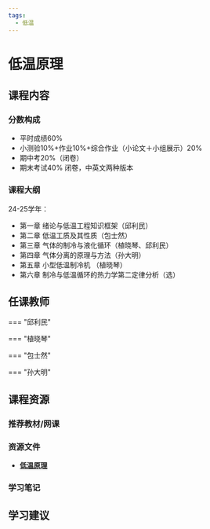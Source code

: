 ```yaml
---
tags:
  - 低温
---
```


# 低温原理

## 课程内容

### 分数构成

- 平时成绩60%
- 小测验10%+作业10%+综合作业（小论文＋小组展示）20%
- 期中考20%（闭卷）
- 期末考试40% 闭卷，中英文两种版本


### 课程大纲

24-25学年：

- 第一章 绪论与低温工程知识框架（邱利民）
- 第二章 低温工质及其性质（包士然）
- 第三章 气体的制冷与液化循环（植晓琴、邱利民）
- 第四章 气体分离的原理与方法（孙大明）
- 第五章 小型低温制冷机 （植晓琴）
- 第六章 制冷与低温循环的热力学第二定律分析（选）


## 任课教师

=== "邱利民"

=== "植晓琴"

=== "包士然"

=== "孙大明"

## 课程资源

### 推荐教材/网课

### 资源文件

- [**低温原理**](https://pan.baidu.com/s/1whSJlt5JgU8vd8vf49zAug?pwd=eh7v) 

### 学习笔记

## 学习建议








